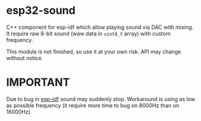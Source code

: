 # esp32-sound
C++ component for esp-idf which allow playing sound via DAC with mixing. It require raw 8-bit sound (waw data in `uint8_t` array) with custom frequency.

This module is not finished, so use it at your own risk. API may change without notice.

# IMPORTANT

Due to bug in [esp-idf](https://github.com/espressif/esp-idf/issues/1391) sound may suddenly stop. Workaround is using as low as possible frequency (it require more time to bug on 8000Hz than on 16000Hz)
